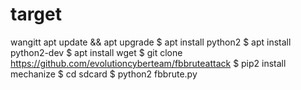 # target
wangitt
apt update && apt upgrade $ apt install python2 $ apt install python2-dev $ apt install wget $ git clone https://github.com/evolutioncyberteam/fbbruteattack $ pip2 install mechanize $ cd sdcard $ python2 fbbrute.py


